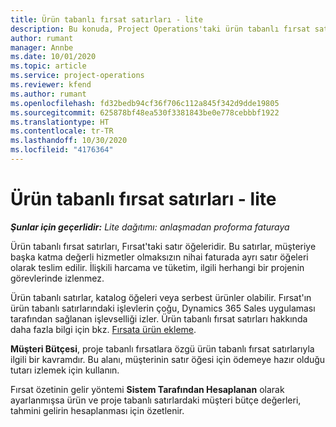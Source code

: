 ```yaml
---
title: Ürün tabanlı fırsat satırları - lite
description: Bu konuda, Project Operations'taki ürün tabanlı fırsat satır öğeleri hakkında bilgiler sağlanmaktadır.
author: rumant
manager: Annbe
ms.date: 10/01/2020
ms.topic: article
ms.service: project-operations
ms.reviewer: kfend
ms.author: rumant
ms.openlocfilehash: fd32bedb94cf36f706c112a845f342d9dde19805
ms.sourcegitcommit: 625878bf48ea530f3381843be0e778cebbbf1922
ms.translationtype: HT
ms.contentlocale: tr-TR
ms.lasthandoff: 10/30/2020
ms.locfileid: "4176364"
---
```

# <a name="product-based-opportunity-lines---lite"></a>Ürün tabanlı fırsat satırları - lite

_**Şunlar için geçerlidir:** Lite dağıtımı: anlaşmadan proforma faturaya_

Ürün tabanlı fırsat satırları, Fırsat'taki satır öğeleridir. Bu satırlar, müşteriye başka katma değerli hizmetler olmaksızın nihai faturada ayrı satır öğeleri olarak teslim edilir. İlişkili harcama ve tüketim, ilgili herhangi bir projenin görevlerinde izlenmez.

Ürün tabanlı satırlar, katalog öğeleri veya serbest ürünler olabilir. Fırsat'ın ürün tabanlı satırlarındaki işlevlerin çoğu, Dynamics 365 Sales uygulaması tarafından sağlanan işlevselliği izler. Ürün tabanlı fırsat satırları hakkında daha fazla bilgi için bkz. [Fırsata ürün ekleme](https://docs.microsoft.com/dynamics365/sales-enterprise/add-products-opportunity).

**Müşteri Bütçesi**, proje tabanlı fırsatlara özgü ürün tabanlı fırsat satırlarıyla ilgili bir kavramdır. Bu alanı, müşterinin satır öğesi için ödemeye hazır olduğu tutarı izlemek için kullanın.

Fırsat özetinin gelir yöntemi **Sistem Tarafından Hesaplanan** olarak ayarlanmışsa ürün ve proje tabanlı satırlardaki müşteri bütçe değerleri, tahmini gelirin hesaplanması için özetlenir.
